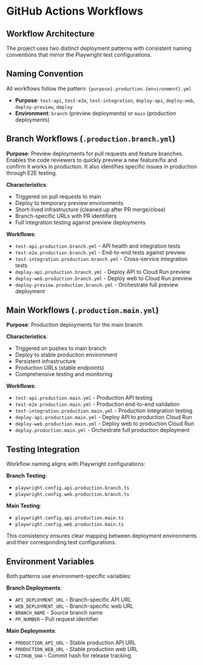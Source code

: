 # GitHub Actions Workflows

## Workflow Architecture

The project uses two distinct deployment patterns with consistent naming conventions that mirror the Playwright test configurations.

## Naming Convention

All workflows follow the pattern: `{purpose}.production.{environment}.yml`

- **Purpose**: `test-api`, `test-e2e`, `test-integration`, `deploy-api`, `deploy-web`, `deploy-preview`, `deploy`
- **Environment**: `branch` (preview deployments) or `main` (production deployments)

## Branch Workflows (`.production.branch.yml`)

**Purpose**: Preview deployments for pull requests and feature branches. Enables the code reviewers to quickly preview a new feature/fix and confirm it works in production. It also identifies specific issues in production through E2E testing.

**Characteristics**:
- Triggered on pull requests to main
- Deploy to temporary preview environments
- Short-lived infrastructure (cleaned up after PR merge/close)
- Branch-specific URLs with PR identifiers
- Full integration testing against preview deployments

**Workflows**:
- `test-api.production.branch.yml` - API health and integration tests
- `test-e2e.production.branch.yml` - End-to-end tests against preview
- `test-integration.production.branch.yml` - Cross-service integration tests
- `deploy-api.production.branch.yml` - Deploy API to Cloud Run preview
- `deploy-web.production.branch.yml` - Deploy web to Cloud Run preview
- `deploy-preview.production.branch.yml` - Orchestrate full preview deployment

## Main Workflows (`.production.main.yml`)

**Purpose**: Production deployments for the main branch

**Characteristics**:
- Triggered on pushes to main branch
- Deploy to stable production environment
- Persistent infrastructure
- Production URLs (stable endpoints)
- Comprehensive testing and monitoring

**Workflows**:
- `test-api.production.main.yml` - Production API testing
- `test-e2e.production.main.yml` - Production end-to-end validation
- `test-integration.production.main.yml` - Production integration testing
- `deploy-api.production.main.yml` - Deploy API to production Cloud Run
- `deploy-web.production.main.yml` - Deploy web to production Cloud Run
- `deploy.production.main.yml` - Orchestrate full production deployment

## Testing Integration

Workflow naming aligns with Playwright configurations:

**Branch Testing**:
- `playwright.config.api.production.branch.ts`
- `playwright.config.web.production.branch.ts`

**Main Testing**:
- `playwright.config.api.production.main.ts`
- `playwright.config.web.production.main.ts`

This consistency ensures clear mapping between deployment environments and their corresponding test configurations.

## Environment Variables

Both patterns use environment-specific variables:

**Branch Deployments**:
- `API_DEPLOYMENT_URL` - Branch-specific API URL
- `WEB_DEPLOYMENT_URL` - Branch-specific web URL
- `BRANCH_NAME` - Source branch name
- `PR_NUMBER` - Pull request identifier

**Main Deployments**:
- `PRODUCTION_API_URL` - Stable production API URL
- `PRODUCTION_WEB_URL` - Stable production web URL
- `GITHUB_SHA` - Commit hash for release tracking